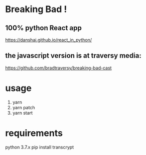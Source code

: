 # Breaking Bad !
## 100% python React app 

https://danshai.github.io/react_in_python/

## the javascript version is at traversy media:
https://github.com/bradtraversy/breaking-bad-cast

# usage
1. yarn
2. yarn patch
3. yarn start

# requirements
python 3.7.x
pip install transcrypt